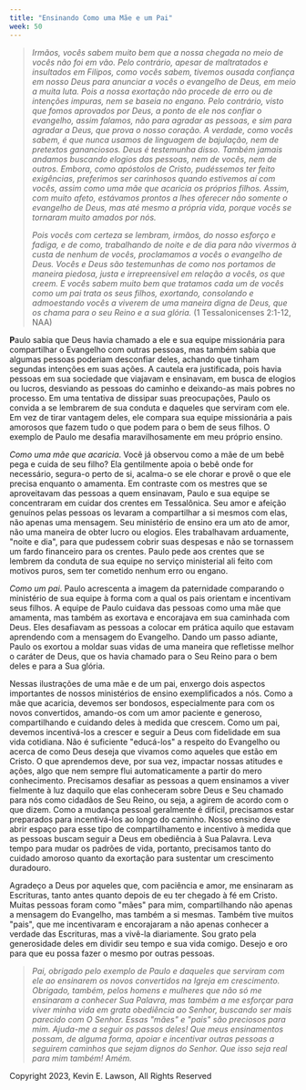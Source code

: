 ```yaml
---
title: "Ensinando Como uma Mãe e um Pai"
week: 50
---
```


> *Irmãos, vocês sabem muito bem que a nossa chegada no meio de vocês
> não foi em vão. Pelo contrário, apesar de maltratados e insultados em
> Filipos, como vocês sabem, tivemos ousada confiança em nosso Deus para
> anunciar a vocês o evangelho de Deus, em meio a muita luta. Pois a
> nossa exortação não procede de erro ou de intenções impuras, nem se
> baseia no engano. Pelo contrário, visto que fomos aprovados por Deus,
> a ponto de ele nos confiar o evangelho, assim falamos, não para
> agradar as pessoas, e sim para agradar a Deus, que prova o nosso
> coração. A verdade, como vocês sabem, é que nunca usamos de linguagem
> de bajulação, nem de pretextos gananciosos. Deus é testemunha disso.
> Também jamais andamos buscando elogios das pessoas, nem de vocês, nem
> de outros. Embora, como apóstolos de Cristo, pudéssemos ter feito
> exigências, preferimos ser carinhosos quando estivemos aí com vocês,
> assim como uma mãe que acaricia os próprios filhos. Assim, com muito
> afeto, estávamos prontos a lhes oferecer não somente o evangelho de
> Deus, mas até mesmo a própria vida, porque vocês se tornaram muito
> amados por nós.*
>
> *Pois vocês com certeza se lembram, irmãos, do nosso esforço e fadiga,
> e de como, trabalhando de noite e de dia para não vivermos à custa de
> nenhum de vocês, proclamamos a vocês o evangelho de Deus. Vocês e Deus
> são testemunhas de como nos portamos de maneira piedosa, justa e
> irrepreensível em relação a vocês, os que creem. E vocês sabem muito
> bem que tratamos cada um de vocês como um pai trata os seus filhos,
> exortando, consolando e admoestando vocês a viverem de uma maneira
> digna de Deus, que os chama para o seu Reino e a sua glória.* (1
> Tessalonicenses 2:1-12, NAA)

**P**aulo sabia que Deus havia chamado a ele e sua equipe missionária
para compartilhar o Evangelho com outras pessoas, mas também sabia que
algumas pessoas poderiam desconfiar deles, achando que tinham segundas
intenções em suas ações. A cautela era justificada, pois havia pessoas
em sua sociedade que viajavam e ensinavam, em busca de elogios ou
lucros, desviando as pessoas do caminho e deixando-as mais pobres no
processo. Em uma tentativa de dissipar suas preocupações, Paulo os
convida a se lembrarem de sua conduta e daqueles que serviram com ele.
Em vez de tirar vantagem deles, ele compara sua equipe missionária a
pais amorosos que fazem tudo o que podem para o bem de seus filhos. O
exemplo de Paulo me desafia maravilhosamente em meu próprio ensino.

*Como uma mãe que acaricia*. Você já observou como a mãe de um bebê pega
e cuida de seu filho? Ela gentilmente apoia o bebê onde for necessário,
segura-o perto de si, acalma-o se ele chorar e provê o que ele precisa
enquanto o amamenta. Em contraste com os mestres que se aproveitavam das
pessoas a quem ensinavam, Paulo e sua equipe se concentraram em cuidar
dos crentes em Tessalônica. Seu amor e afeição genuínos pelas pessoas os
levaram a compartilhar a si mesmos com elas, não apenas uma mensagem.
Seu ministério de ensino era um ato de amor, não uma maneira de obter
lucro ou elogios. Eles trabalhavam arduamente, "noite e dia", para que
pudessem cobrir suas despesas e não se tornassem um fardo financeiro
para os crentes. Paulo pede aos crentes que se lembrem da conduta de sua
equipe no serviço ministerial ali feito com motivos puros, sem ter
cometido nenhum erro ou engano.

*Como um pai*. Paulo acrescenta a imagem da paternidade comparando o
ministério de sua equipe à forma com a qual os pais orientam e
incentivam seus filhos. A equipe de Paulo cuidava das pessoas como uma
mãe que amamenta, mas também as exortava e encorajava em sua caminhada
com Deus. Eles desafiavam as pessoas a colocar em prática aquilo que
estavam aprendendo com a mensagem do Evangelho. Dando um passo adiante,
Paulo os exortou a moldar suas vidas de uma maneira que refletisse
melhor o caráter de Deus, que os havia chamado para o Seu Reino para o
bem deles e para a Sua glória.

Nessas ilustrações de uma mãe e de um pai, enxergo dois aspectos
importantes de nossos ministérios de ensino exemplificados a nós. Como a
mãe que acaricia, devemos ser bondosos, especialmente para com os novos
convertidos, amando-os com um amor paciente e generoso, compartilhando e
cuidando deles à medida que crescem. Como um pai, devemos incentivá-los
a crescer e seguir a Deus com fidelidade em sua vida cotidiana. Não é
suficiente "educá-los" a respeito do Evangelho ou acerca de como Deus
deseja que vivamos como aqueles que estão em Cristo. O que aprendemos
deve, por sua vez, impactar nossas atitudes e ações, algo que nem sempre
flui automaticamente a partir do mero conhecimento. Precisamos desafiar
as pessoas a quem ensinamos a viver fielmente à luz daquilo que elas
conheceram sobre Deus e Seu chamado para nós como cidadãos de Seu Reino,
ou seja, a agirem de acordo com o que dizem. Como a mudança pessoal
geralmente é difícil, precisamos estar preparados para incentivá-los ao
longo do caminho. Nosso ensino deve abrir espaço para esse tipo de
compartilhamento e incentivo à medida que as pessoas buscam seguir a
Deus em obediência à Sua Palavra. Leva tempo para mudar os padrões de
vida, portanto, precisamos tanto do cuidado amoroso quanto da exortação
para sustentar um crescimento duradouro.

Agradeço a Deus por aqueles que, com paciência e amor, me ensinaram as
Escrituras, tanto antes quanto depois de eu ter chegado à fé em Cristo.
Muitas pessoas foram como "mães" para mim, compartilhando não apenas a
mensagem do Evangelho, mas também a si mesmas. Também tive muitos
"pais", que me incentivaram e encorajaram a não apenas conhecer a
verdade das Escrituras, mas a vivê-la diariamente. Sou grato pela
generosidade deles em dividir seu tempo e sua vida comigo. Desejo e oro
para que eu possa fazer o mesmo por outras pessoas.

> *Pai, obrigado pelo exemplo de Paulo e daqueles que serviram com ele
> ao ensinarem os novos convertidos na Igreja em crescimento. Obrigado,
> também, pelos homens e mulheres que não só me ensinaram a conhecer Sua
> Palavra, mas também a me esforçar para viver minha vida em grata
> obediência ao Senhor, buscando ser mais parecido com O Senhor. Essas
> "mães" e "pais" são preciosos para mim. Ajuda-me a seguir os passos
> deles! Que meus ensinamentos possam, de alguma forma, apoiar e
> incentivar outras pessoas a seguirem caminhos que sejam dignos do
> Senhor. Que isso seja real para mim também! Amém.*

Copyright 2023, Kevin E. Lawson, All Rights Reserved
